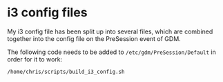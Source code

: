 # i3 config files
My i3 config file has been split up into several files, which are combined together into the config file on the PreSession event of GDM.

The following code needs to be added to `/etc/gdm/PreSession/Default` in order for it to work:

```
/home/chris/scripts/build_i3_config.sh
```
